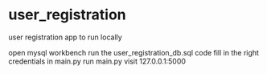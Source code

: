 # user_registration
user registration app to run locally


open mysql workbench
run the user_registration_db.sql code
fill in the right credentials in main.py
run main.py
visit 127.0.0.1:5000